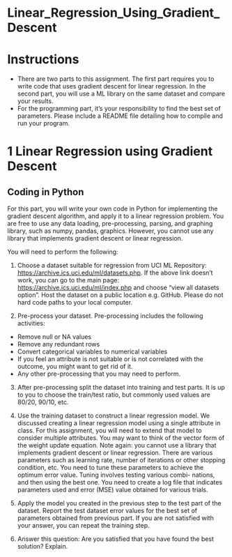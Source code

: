 # Linear_Regression_Using_Gradient_Descent

# Instructions
- There are two parts to this assignment. The first part requires you to write code that uses gradient descent for linear regression. In the second part, you will use a ML library on the same dataset and compare your results.
- For the programming part, it’s your responsibility to find the best set of parameters. Please include a README file detailing how to compile and run your program.

# 1 Linear Regression using Gradient Descent
## Coding in Python
For this part, you will write your own code in Python for implementing the gradient descent algorithm, and apply it to a linear regression problem. You are free to use any data loading, pre-processing, parsing, and graphing library, such as numpy, pandas, graphics. However, you cannot use any library that implements gradient descent or linear regression.

You will need to perform the following:
1. Choose a dataset suitable for regression from UCI ML Repository: https://archive.ics.uci.edu/ml/datasets.php. If the above link doesn’t work, you can go to the main page: https://archive.ics.uci.edu/ml/index.php and choose “view all datasets option”. Host the dataset on a public location e.g. GitHub. Please do not hard code paths to your local computer.

2. Pre-process your dataset. Pre-processing includes the following activities:
- Remove null or NA values
- Remove any redundant rows
- Convert categorical variables to numerical variables
- If you feel an attribute is not suitable or is not correlated with the outcome, you might want to get rid of it.
- Any other pre-processing that you may need to perform.

3. After pre-processing split the dataset into training and test parts. It is up to you to choose the train/test ratio, but commonly used values are 80/20, 90/10, etc.

4. Use the training dataset to construct a linear regression model. We discussed creating a linear regression model using a single attribute in class. For this assignment, you will need to extend that model to consider multiple attributes. You may want to think of the vector form of the weight update equation. Note again: you cannot use a library that implements gradient descent or linear regression.
There are various parameters such as learning rate, number of iterations or other stopping condition, etc. You need to tune these parameters to achieve the optimum error value. Tuning involves testing various combi- nations, and then using the best one. You need to create a log file that indicates parameters used and error (MSE) value obtained for various trials.

5. Apply the model you created in the previous step to the test part of the dataset. Report the test dataset error values for the best set of parameters obtained from previous part. If you are not satisfied with your answer, you can repeat the training step.

6. Answer this question: Are you satisfied that you have found the best solution? Explain.
